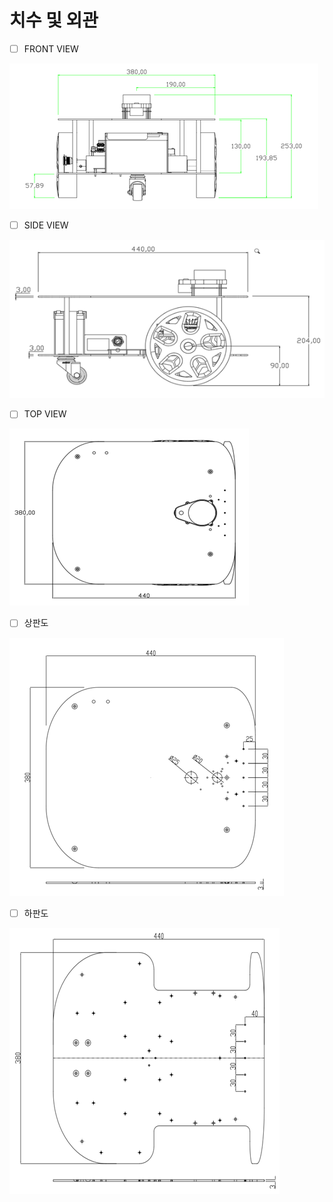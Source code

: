 # 치수 및 외관

* [ ] FRONT VIEW

![](../.gitbook/assets/001.png)

* [ ] SIDE VIEW

![](../.gitbook/assets/002.png)

* [ ] TOP VIEW

![](../.gitbook/assets/003.png)

* [ ] 상판도

![](../.gitbook/assets/004.png)

* [ ] 하판도

![](../.gitbook/assets/005.png)

